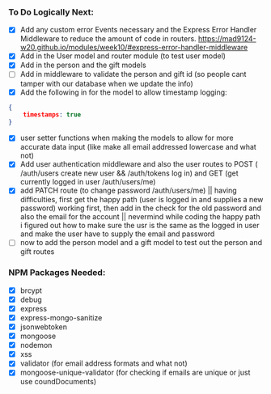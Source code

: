 ### To Do Logically Next:
- [x] Add any custom error Events necessary and the Express Error Handler Middleware to reduce the amount of code in routers. https://mad9124-w20.github.io/modules/week10/#express-error-handler-middleware
- [x] Add in the User model and router module (to test user model)
- [x] Add in the person and the gift models
- [ ] Add in middleware to validate the person and gift id (so people cant tamper with our database when we update the info)
- [x] Add the following in for the model to allow timestamp logging: 
````json
{
    timestamps: true
}
````
- [x] user setter functions when making the models to allow for more accurate data input (like make all email addressed lowercase and what not)
- [x] Add user authentication middleware and also the user routes to POST ( /auth/users create new user && /auth/tokens log in) and GET (get currently logged in user /auth/users/me)
- [x] add PATCH route (to change password /auth/users/me) || having difficulties, first get the happy path (user is logged in and supplies a new password) working first, then add in the check for the old password and also the email for the account || nevermind while coding the happy path i figured out how to make sure the usr is the same as the logged in user and make the user have to supply the email and password
- [ ] now to add the person model and a gift model to test out the person and gift routes

### NPM Packages Needed:

- [x] brcypt
- [x] debug
- [x] express
- [x] express-mongo-sanitize
- [x] jsonwebtoken
- [x] mongoose
- [x] nodemon
- [x] xss
- [x] validator (for email address formats and what not)
- [x] mongoose-unique-validator (for checking if emails are unique or just use coundDocuments)